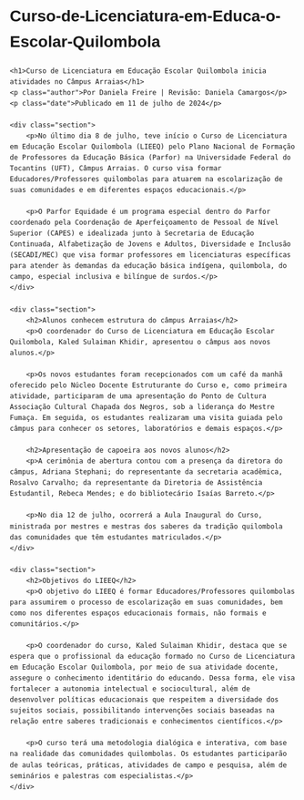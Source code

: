 # Curso-de-Licenciatura-em-Educa-o-Escolar-Quilombola
<!DOCTYPE html>
<html lang="pt-BR">
<head>
    <meta charset="UTF-8">
    <meta name="viewport" content="width=device-width, initial-scale=1.0">
    <title>Curso de Licenciatura em Educação Escolar Quilombola</title>
    <style>
        body {
            font-family: Arial, sans-serif;
            margin: 20px;
            line-height: 1.6;
        }
        h1 {C:\Users\UFT\Desktop\meu projeto,</h1>
            <img src="C:\Users\UFT\Desktop\meu projeto"
            color: #333;
        }
        h2 {
            color: #555;
        }
        .author {
            font-style: italic;
            color: #777;
        }
        .date {
            color: #999;
        }
        .section {
            margin-bottom: 20px;
        }
    </style>
</head>
<body>

    <h1>Curso de Licenciatura em Educação Escolar Quilombola inicia atividades no Câmpus Arraias</h1>
    <p class="author">Por Daniela Freire | Revisão: Daniela Camargos</p>
    <p class="date">Publicado em 11 de julho de 2024</p>

    <div class="section">
        <p>No último dia 8 de julho, teve início o Curso de Licenciatura em Educação Escolar Quilombola (LIEEQ) pelo Plano Nacional de Formação de Professores da Educação Básica (Parfor) na Universidade Federal do Tocantins (UFT), Câmpus Arraias. O curso visa formar Educadores/Professores quilombolas para atuarem na escolarização de suas comunidades e em diferentes espaços educacionais.</p>
        
        <p>O Parfor Equidade é um programa especial dentro do Parfor coordenado pela Coordenação de Aperfeiçoamento de Pessoal de Nível Superior (CAPES) e idealizada junto à Secretaria de Educação Continuada, Alfabetização de Jovens e Adultos, Diversidade e Inclusão (SECADI/MEC) que visa formar professores em licenciaturas específicas para atender às demandas da educação básica indígena, quilombola, do campo, especial inclusiva e bilíngue de surdos.</p>
    </div>

    <div class="section">
        <h2>Alunos conhecem estrutura do câmpus Arraias</h2>
        <p>O coordenador do Curso de Licenciatura em Educação Escolar Quilombola, Kaled Sulaiman Khidir, apresentou o câmpus aos novos alunos.</p>

        <p>Os novos estudantes foram recepcionados com um café da manhã oferecido pelo Núcleo Docente Estruturante do Curso e, como primeira atividade, participaram de uma apresentação do Ponto de Cultura Associação Cultural Chapada dos Negros, sob a liderança do Mestre Fumaça. Em seguida, os estudantes realizaram uma visita guiada pelo câmpus para conhecer os setores, laboratórios e demais espaços.</p>
        
        <h2>Apresentação de capoeira aos novos alunos</h2>
        <p>A cerimônia de abertura contou com a presença da diretora do câmpus, Adriana Stephani; do representante da secretaria acadêmica, Rosalvo Carvalho; da representante da Diretoria de Assistência Estudantil, Rebeca Mendes; e do bibliotecário Isaías Barreto.</p>
        
        <p>No dia 12 de julho, ocorrerá a Aula Inaugural do Curso, ministrada por mestres e mestras dos saberes da tradição quilombola das comunidades que têm estudantes matriculados.</p>
    </div>

    <div class="section">
        <h2>Objetivos do LIEEQ</h2>
        <p>O objetivo do LIEEQ é formar Educadores/Professores quilombolas para assumirem o processo de escolarização em suas comunidades, bem como nos diferentes espaços educacionais formais, não formais e comunitários.</p>

        <p>O coordenador do curso, Kaled Sulaiman Khidir, destaca que se espera que o profissional da educação formado no Curso de Licenciatura em Educação Escolar Quilombola, por meio de sua atividade docente, assegure o conhecimento identitário do educando. Dessa forma, ele visa fortalecer a autonomia intelectual e sociocultural, além de desenvolver políticas educacionais que respeitem a diversidade dos sujeitos sociais, possibilitando intervenções sociais baseadas na relação entre saberes tradicionais e conhecimentos científicos.</p>
        
        <p>O curso terá uma metodologia dialógica e interativa, com base na realidade das comunidades quilombolas. Os estudantes participarão de aulas teóricas, práticas, atividades de campo e pesquisa, além de seminários e palestras com especialistas.</p>
    </div>

</body>
</html>
